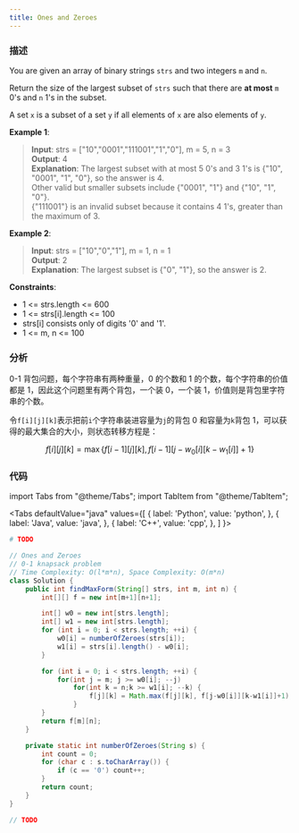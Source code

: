 ```yaml
---
title: Ones and Zeroes
---
```


### 描述

You are given an array of binary strings `strs` and two integers `m` and `n`.

Return the size of the largest subset of `strs` such that there are **at most** `m` 0's and `n` 1's in the subset.

A set `x` is a subset of a set `y` if all elements of `x` are also elements of `y`.

**Example 1**:

> **Input**: strs = ["10","0001","111001","1","0"], m = 5, n = 3  
> **Output**: 4  
> **Explanation**: The largest subset with at most 5 0's and 3 1's is {"10", "0001", "1", "0"}, so the answer is 4.  
> Other valid but smaller subsets include {"0001", "1"} and {"10", "1", "0"}.  
> {"111001"} is an invalid subset because it contains 4 1's, greater than the maximum of 3.

**Example 2**:

> **Input**: strs = ["10","0","1"], m = 1, n = 1  
> **Output**: 2  
> **Explanation**: The largest subset is {"0", "1"}, so the answer is 2.

**Constraints**:

- 1 <= strs.length <= 600
- 1 <= strs[i].length <= 100
- strs[i] consists only of digits '0' and '1'.
- 1 <= m, n <= 100

### 分析

0-1 背包问题，每个字符串有两种重量，0 的个数和 1 的个数，每个字符串的价值都是 1，因此这个问题里有两个背包，一个装 0，一个装 1，价值则是背包里字符串的个数。

令`f[i][j][k]`表示把前`i`个字符串装进容量为`j`的背包 0 和容量为`k`背包 1，可以获得的最大集合的大小，则状态转移方程是：

$$f[i][j][k]=\max\left\{f[i-1][j][k], f[i-1][j-w_0[i][k-w_1[i]]+1\right\}$$

### 代码

import Tabs from "@theme/Tabs";
import TabItem from "@theme/TabItem";

<Tabs
defaultValue="java"
values={[
{ label: 'Python', value: 'python', },
{ label: 'Java', value: 'java', },
{ label: 'C++', value: 'cpp', },
]
}>
<TabItem value="python">

```python
# TODO
```

</TabItem>
<TabItem value="java">

```java
// Ones and Zeroes
// 0-1 knapsack problem
// Time Complexity: O(l*m*n), Space Complexity: O(m*n)
class Solution {
    public int findMaxForm(String[] strs, int m, int n) {
        int[][] f = new int[m+1][n+1];

        int[] w0 = new int[strs.length];
        int[] w1 = new int[strs.length];
        for (int i = 0; i < strs.length; ++i) {
            w0[i] = numberOfZeroes(strs[i]);
            w1[i] = strs[i].length() - w0[i];
        }

        for (int i = 0; i < strs.length; ++i) {
            for(int j = m; j >= w0[i]; --j)
                for(int k = n;k >= w1[i]; --k) {
                    f[j][k] = Math.max(f[j][k], f[j-w0[i]][k-w1[i]]+1);
                }
        }
        return f[m][n];
    }

    private static int numberOfZeroes(String s) {
        int count = 0;
        for (char c : s.toCharArray()) {
            if (c == '0') count++;
        }
        return count;
    }
}
```

</TabItem>
<TabItem value="cpp">

```cpp
// TODO
```

</TabItem>
</Tabs>
